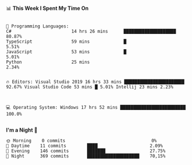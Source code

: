 <p><g-emoji class="g-emoji" alias="bar_chart" fallback-src="https://github.githubassets.com/images/icons/emoji/unicode/1f4ca.png">📊</g-emoji> <strong>This Week I Spent My Time On</strong></p>
<pre lang="text"><code>
💬 Programming Languages: 
C#                       14 hrs 26 mins      ████████████████████       80.87% 
TypeScript               59 mins             █                          5.51% 
JavaScript               53 mins             █                          5.01% 
Python                   25 mins                                        2.34%

🔥 Editors: 
Visual Studio 2019       16 hrs 33 mins      ███████████████████████    92.67% 
Visual Studio Code       53 mins             █                          5.01% 
Intellij                 23 mins                                        2.23% 

💻 Operating System: 
Windows                  17 hrs 52 mins      █████████████████████████   100.0%</code></pre>

<p><strong>I'm a Night <g-emoji class="g-emoji" alias="owl" fallback-src="https://github.githubassets.com/images/icons/emoji/unicode/1f989.png">🦉</g-emoji></strong></p>
<pre lang="text"><code>🌞 Morning    0 commits                                 0% 
🌆 Daytime    11 commits        ████                    2.09% 
🌃 Evening    146 commits       ███████                 27.75% 
🌙 Night      369 commits       ████████████████████    70,15%</code></pre>
